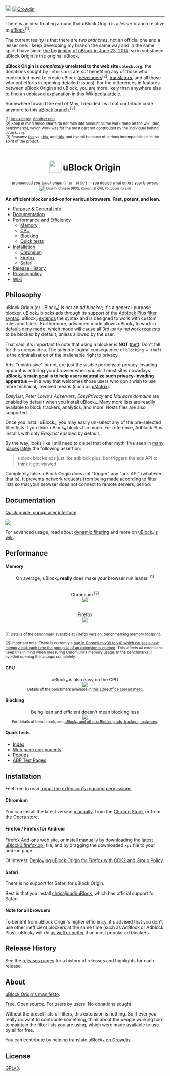 [<img src="https://travis-ci.org/gorhill/uBlock.svg?branch=master" height="18">](https://travis-ci.org/gorhill/uBlock)
[![Crowdin](https://d322cqt584bo4o.cloudfront.net/ublock/localized.png)](https://crowdin.com/project/ublock)

***

There is an idea floating around that uBlock Origin is a _lesser_ branch relative to [uBlock](https://github.com/chrisaljoudi/uBlock)<sup>[1]</sup>.

The current reality is that there are *two branches*, not an official one and a lesser one. I keep developing my branch the same way and in the same spirit I have since [the beginning of uBlock in June 23, 2014](http://www.wilderssecurity.com/threads/ublock-a-lean-and-fast-blocker.365273/), so in substance uBlock Origin _is_ the original uBlock.

**uBlock Origin is _completely_ unrelated to the web site `ublock.org`:** the donations sought by `ublock.org` are _not_ benefiting any of those who contributed most to create uBlock ([developers](https://github.com/gorhill/uBlock/graphs/contributors)<sup>[2]</sup>, [translators](https://crowdin.com/project/ublock), and all those who put efforts in opening detailed issues). For the differences in features between uBlock Origin and uBlock, you are more likely than anywhere else to find an unbiased explanation in this [Wikipedia article](http://en.wikipedia.org/wiki/UBlock).

Somewhere toward the end of May, I decided I will not contribute code anymore to this [uBlock branch](https://github.com/chrisaljoudi/uBlock).<sup>[3]</sup>

<sub>[1] [An example](https://www.ublock.org/faq/). [Another one](https://addons.mozilla.org/en-US/firefox/addon/ublock-origin/reviews/716364/).</sub><br>
<sub>[2] Keep in mind these charts do not take into account all the work done on the wiki (doc, benchmarks), which work was for the most part not contributed by the individual behind `ublock.org`. </sub><br>
<sub>[3] Reasons: [this](https://en.wikipedia.org/w/index.php?title=UBlock&type=revision&diff=662527440&oldid=662107368) vs. [this](https://github.com/chrisaljoudi/uBlock/commits/master?author=gorhill), and [this](https://www.reddit.com/r/ublock/comments/38lf1y/any_difference_between_ublock_and_ublock_origin/crwhmwt), and overall because of serious incompatibilities in the spirit of the project.</sub><br>

*** 

<h1 align="center">
<sub>
<img  src="https://raw.githubusercontent.com/gorhill/uBlock/master/doc/img/icon38@2x.png"
      height="38"
      width="38">
</sub>
uBlock Origin
</h1>
<p align="center">
<sup> <!-- Pronounciation -->
      pronounced <i>you-block origin</i> (<code>/ˈjuːˌblɒk/</code>) — <i>you</i> decide what enters your browser.
</sup>
<br>
<sup> <!-- Languages -->
      <img src="https://raw.githubusercontent.com/gorhill/uBlock/master/doc/img/languageicon-36.png" width="18" height="18">
      <sup>
            English,
            <a href="https://github.com/fang5566/uBlock/blob/master/README.md#-µblock">Chinese (中文)</a>,
            <a href="https://github.com/delightbot/uBlock/blob/master/README.md#ublock">Korean (한국어)</a>,
            <a href="https://github.com/ialexsilva/uBlock/blob/master/README.md#ublock">Português (Brasil)</a>
      </sup>
</sup>
</p>


**An efficient blocker add-on for various browsers. Fast, potent, and lean.**

* [Purpose & General Info](#philosophy)
* [Documentation](#documentation)
* [Performance and Efficiency](#performance)
  * [Memory](#memory)
  * [CPU](#cpu)
  * [Blocking](#blocking)
  * [Quick tests](#quick-tests)
* [Installation](#installation)
  * [Chromium](#chromium)
  * [Firefox](#firefox--firefox-for-android)
  * [Safari](#safari)
* [Release History](#release-history)
* [Privacy policy](https://github.com/gorhill/uBlock/wiki/Privacy-policy)
* [Wiki](https://github.com/gorhill/uBlock/wiki)

## Philosophy

uBlock Origin (or uBlock₀) is not an *ad blocker*; it's a general-purpose blocker. uBlock₀ blocks ads through its support of the [Adblock Plus filter syntax](https://adblockplus.org/en/filters). uBlock₀ [extends](https://github.com/gorhill/uBlock/wiki/Filter-syntax-extensions) the syntax and is designed to work with custom rules and filters. Furthermore, advanced mode allows uBlock₀ to work in [default-deny mode](https://github.com/gorhill/uBlock/wiki/Dynamic-filtering:-default-deny), which mode will cause [all 3rd-party network requests](https://requestpolicycontinued.github.io/#what-are-cross-site-requests) to be blocked by default, unless allowed by the user.

That said, it's important to note that using a blocker is **NOT** [theft](https://twitter.com/LeaVerou/status/518154828166725632). Don't fall for this creepy idea. The _ultimate_ logical consequence of `blocking = theft` is the criminalisation of the inalienable right to privacy.

Ads, "unintrusive" or not, are just the visible portions of privacy-invading apparatus entering your browser when you visit most sites nowadays. **uBlock₀'s main goal is to help users neutralize such privacy-invading apparatus** — in a way that welcomes those users who don't wish to use more technical, involved means (such as [µMatrix](https://github.com/gorhill/uMatrix)).

_EasyList_, _Peter Lowe's Adservers_, _EasyPrivacy_ and _Malware domains_ are enabled by default when you install uBlock₀. Many more lists are readily available to block trackers, analytics, and more. Hosts files are also supported.

Once you install uBlock₀, you may easily un-select any of the pre-selected filter lists if you think uBlock₀ blocks too much. For reference, Adblock Plus installs with only _EasyList_ enabled by default.

By the way, looks like I still need to dispel that other myth: I've seen in [many](https://np.reddit.com/r/AskReddit/comments/35s2je/whats_a_product_that_everybody_uses_but_nobody/cr7h8l6) [places](https://twitter.com/1v1MeInBed/status/611658444244951040) [lately](https://np.reddit.com/r/explainlikeimfive/comments/363569/eli5_how_come_adblockublock_doesnt_let_the_ad/crafo5p?context=3) the following assertion:

> ublock blocks ads just like adblock plus, but triggers the ads API to think it got viewed

Completely false. uBlock Origin does not "trigger" any "ads API" (whatever that is). It [prevents network requests from being made](https://github.com/gorhill/uBlock/wiki/Does-uBlock-block-ads-or-just-hide-them%3F) according to filter lists so that your browser does not connect to remote servers, period.

## Documentation

[Quick guide: popup user interface](https://github.com/gorhill/uBlock/wiki/Quick-guide:-popup-user-interface)

<a href="https://github.com/gorhill/uBlock/wiki/Quick-guide:-popup-user-interface"><img src="https://raw.githubusercontent.com/gorhill/uBlock/master/doc/img/popup-1.png" /></a>

For advanced usage, read about [dynamic filtering](https://github.com/gorhill/uBlock/wiki/Dynamic-filtering:-quick-guide) and more on [uBlock₀'s wiki](https://github.com/gorhill/uBlock/wiki).

## Performance

#### Memory

<div align="center">
On average, uBlock₀ <b>really</b> does make your browser run leaner. <sup>[1]</sup><br><br>

Chromium <sup>[2]</sup><br>
<img src="https://raw.githubusercontent.com/gorhill/uBlock/master/doc/benchmarks/mem-usage-overall-chart-20141224.png" /><br><br>

Firefox<br>
<img src="https://raw.githubusercontent.com/gorhill/uBlock/master/doc/benchmarks/mem-usage-overall-chart-20150205.png" /><br><br>

</div>

<sup>[1] Details of the benchmark available at <a href="https://github.com/gorhill/uBlock/wiki/Firefox-version:-benchmarking-memory-footprint">Firefox version: benchmarking memory footprint</a>.</sup><br>

<sup>[2] Important note: There is currently a [bug in Chromium v39 to v41 which causes a new memory leak each time the popup UI of an extension is opened](https://code.google.com/p/chromium/issues/detail?id=441500). This affects <i>all</i> extensions. Keep this in mind when measuring Chromium's memory usage. In the benchmarks, I avoided opening the popups completely.</sup><br>

#### CPU

<p align="center">
uBlock₀ is also easy on the CPU<br>
<img src="https://raw.githubusercontent.com/gorhill/uBlock/master/doc/benchmarks/cpu-usage-overall-chart-20141226.png" /><br>
<sup>Details of the benchmark available in <a href="https://github.com/gorhill/uBlock/blob/master/doc/benchmarks/cpu-usage-overall-20141226.ods">this LibreOffice spreadsheet</a>.</sup>
</p>

#### Blocking

<p align="center">
Being lean and efficient doesn't mean blocking less<br>
<img src="https://raw.githubusercontent.com/gorhill/uBlock/master/doc/benchmarks/privex-201502-16.png" /><br>
<sup>For details of benchmark, see 
<a href="https://github.com/gorhill/uBlock/wiki/uBlock-and-others%3A-Blocking-ads%2C-trackers%2C-malwares">uBlock₀ and others: Blocking ads, trackers, malwares</a>.
</p>

#### Quick tests

- [Index](http://raymondhill.net/ublock/tests.html)
- [Web page components](http://raymondhill.net/ublock/tiles1.html)
- [Popups](http://raymondhill.net/ublock/popup.html)
- [ABP Test Pages](https://testpages.adblockplus.org/)

## Installation

Feel free to read [about the extension's required permissions](https://github.com/gorhill/uBlock/wiki/About-the-required-permissions).

#### Chromium

You can install the latest version [manually](https://github.com/gorhill/uBlock/tree/master/dist#install), from the [Chrome Store](https://chrome.google.com/webstore/detail/ublock-origin/cjpalhdlnbpafiamejdnhcphjbkeiagm), or from the [Opera store](https://addons.opera.com/en-gb/extensions/details/ublock/).

#### Firefox / Firefox for Android

[Firefox Add-ons web site](https://addons.mozilla.org/firefox/addon/ublock-origin/), or install manually by downloading the latest [uBlock0.firefox.xpi](https://github.com/gorhill/uBlock/releases) file, and by dragging the downloaded `xpi` file to your add-on page.

Of interest: [Deploying uBlock Origin for Firefox with CCK2 and Group Policy](http://decentsecurity.com/ublock-for-firefox-deployment/).

#### Safari

There is no support for Safari for uBlock Origin.

Best is that you install [chrisaljoudi/uBlock](https://github.com/chrisaljoudi/uBlock), which has official support for Safari.

#### Note for all browsers

To benefit from uBlock Origin's higher efficiency, it's advised that you don't use other inefficient blockers at the same time (such as AdBlock or Adblock Plus). uBlock₀ will do [as well or better](#blocking) than most popular ad blockers.

## Release History

See the [releases pages](https://github.com/gorhill/uBlock/releases) for a history of releases and highlights for each release.

## About

[uBlock Origin's manifesto](MANIFESTO.md).

Free. Open source. For users by users. No donations sought.

Without the preset lists of filters, this extension is nothing. So if ever you
really do want to contribute something, think about the people working hard
to maintain the filter lists you are using, which were made available to use by
all for free.

You can contribute by helping translate uBlock₀ [on Crowdin](https://crowdin.net/project/ublock).

## License

[GPLv3](https://github.com/gorhill/uBlock/blob/master/LICENSE.txt).
